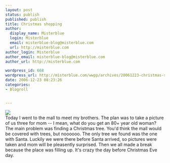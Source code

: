 ```yaml
---
layout: post
status: publish
published: publish
title: Christmas shopping
author:
  display_name: Misterblue
  login: Misterblue
  email: misterblue-blog@misterblue.com
  url: http://misterblue.com
author_login: Misterblue
author_email: misterblue-blog@misterblue.com
author_url: http://misterblue.com

wordpress_id: 668
wordpress_url: http://misterblue.com/wwpp/archives/20061223-christmas-shopping
date: 2006-12-23 08:23:26
categories:
- Blogroll


---
```

<div class="picLeft"><a href="/images/oldimages/IMG_1413.jpg"><img src="/images/oldimages/thumb/IMG_1413.jpg" class="oldImageThumb"/></a></div>Today I went to the mall to meet my brothers. The plan was to take a picture of us three for mom -- I mean, what do you get an 80+ year old woman? The main problem was finding a Christmas tree. You'd think the mall would be covered with trees, but noooooo. The only tree we found was the one with Santa. Luckily we were there before Santa arrived, so pictures were taken and mom will be pleasently surprised.
Then we all made a break because the place was filling up. It's crazy the day before Christmas Eve day.

